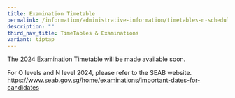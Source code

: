 ```yaml
---
title: Examination Timetable
permalink: /information/administrative-information/timetables-n-schedules/examination-timetable/
description: ""
third_nav_title: TimeTables & Examinations
variant: tiptap
---
```

<p>The 2024 Examination Timetable will be made available soon.</p>
<p>For O levels and N level 2024, please refer to the SEAB website. <a href="https://www.seab.gov.sg/home/examinations/important-dates-for-candidates" rel="noopener noreferrer nofollow" target="_blank">https://www.seab.gov.sg/home/examinations/important-dates-for-candidates</a>
</p>